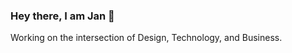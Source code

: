 ### Hey there, I am Jan 👋

Working on the intersection of Design, Technology, and Business. 

<a rel="me" style="display:none" href="https://mastodon.social/@Jan_Patrick">Mastodon</a>

<!--
**jan-patrick/jan-patrick** is a ✨ _special_ ✨ repository because its `README.md` (this file) appears on your GitHub profile.

Here are some ideas to get you started:

- 🔭 I’m currently working on ...
- 🌱 I’m currently learning ...
- 👯 I’m looking to collaborate on ...
- 🤔 I’m looking for help with ...
- 💬 Ask me about ...
- 📫 How to reach me: ...
- 😄 Pronouns: ...
- ⚡ Fun fact: ...
-->
